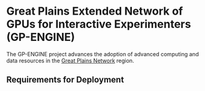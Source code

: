 # Great Plains Extended Network of GPUs for Interactive Experimenters (GP-ENGINE)

The GP-ENGINE project advances the adoption of advanced computing and data resources in the [Great Plains Network](https://www.greatplains.net/) region.


## Requirements for Deployment


